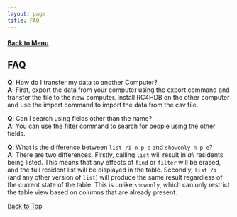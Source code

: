 ```yaml
---
layout: page
title: FAQ
---
```


#### [Back to Menu](../UserGuide.md)

## FAQ

**Q**: How do I transfer my data to another Computer?<br>
**A**: First, export the data from your computer using the export command and transfer the file to the new computer. Install RC4HDB on the other computer and use the import command to import the data from the csv file.

**Q**: Can I search using fields other than the name?<br>
**A**: You can use the filter command to search for people using the other fields.

**Q**: What is the difference between `list /i n p e` and `showonly n p e`? <br>
**A**: There are two differences. Firstly, calling `list` will result in *all* residents being listed. This means that any effects of `find` or `filter` will be erased, and the full resident list will be displayed in the table. Secondly, `list /i` (and any other version of `list`) will produce the same result regardless of the current state of the table. This is unlike `showonly`, which can only restrict the table view based on columns that are already present.

[Back to Top](#back-to-menuuserguidemd)
